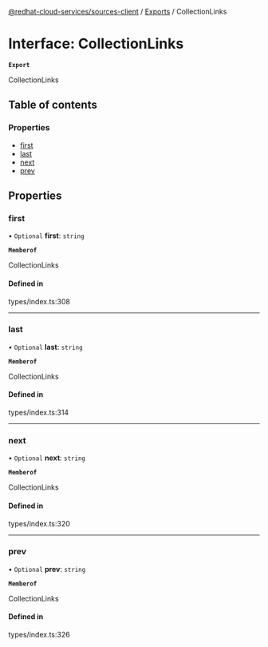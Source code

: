 [@redhat-cloud-services/sources-client](../README.md) / [Exports](../modules.md) / CollectionLinks

# Interface: CollectionLinks

**`Export`**

CollectionLinks

## Table of contents

### Properties

- [first](CollectionLinks.md#first)
- [last](CollectionLinks.md#last)
- [next](CollectionLinks.md#next)
- [prev](CollectionLinks.md#prev)

## Properties

### first

• `Optional` **first**: `string`

**`Memberof`**

CollectionLinks

#### Defined in

types/index.ts:308

___

### last

• `Optional` **last**: `string`

**`Memberof`**

CollectionLinks

#### Defined in

types/index.ts:314

___

### next

• `Optional` **next**: `string`

**`Memberof`**

CollectionLinks

#### Defined in

types/index.ts:320

___

### prev

• `Optional` **prev**: `string`

**`Memberof`**

CollectionLinks

#### Defined in

types/index.ts:326

